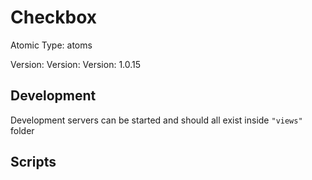 # Checkbox

Atomic Type: atoms

Version: Version: Version: 1.0.15


## Development

Development servers can be started and should all exist inside `"views"` folder

## Scripts
